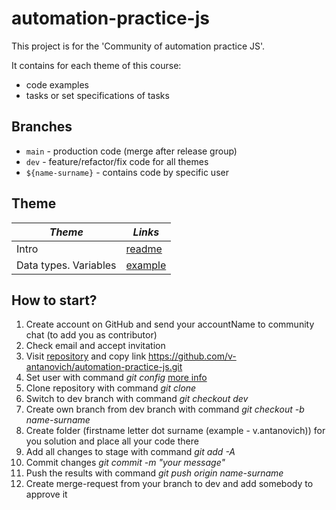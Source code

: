 # automation-practice-js

This project is for the 'Community of automation practice JS'.

It contains for each theme of this course:

- code examples
- tasks or set specifications of tasks

## Branches

* `main` - production code (merge after release group)
* `dev` - feature/refactor/fix code for all themes
* `${name-surname}` - contains code by specific user

## Theme

| *Theme*  | *Links* |
| ------------- | ------------- |
| Intro  | [readme](README.md) |
| Data types. Variables  | [example](src/basics/)  |

## How to start?

   1. Create account on GitHub аnd send your accountName to community chat (to add you as contributor) 
   2. Check email and accept invitation
   3. Visit [repository](https://github.com/v-antanovich/automation-practice-js) and copy link https://github.com/v-antanovich/automation-practice-js.git
   4. Set user with command *git config* [more info](https://godelonline.sharepoint.com/Functions/ResearchAndDevelopment/SitePages/Workshop--Git-and-GitHub.aspx)
   5. Clone repository with command *git clone*
   6. Switch to dev branch with command *git checkout dev*
   7. Create own branch from dev branch with command *git checkout -b name-surname*
   8. Create folder (firstname letter dot surname (example - v.antanovich)) for you solution and place all your code there
   9. Add all changes to stage with command *git add -A*
   10. Commit changes *git commit -m "your message"*
   11. Push the results with command *git push origin name-surname*
   12. Create merge-request from your branch to dev and add somebody to approve it
